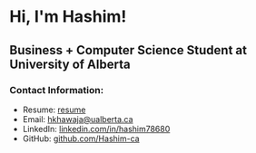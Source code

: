 # Hi, I'm Hashim!

## Business + Computer Science Student at University of Alberta

### Contact Information:
- Resume: [resume](https://drive.google.com/file/d/1fpr1dH93_nnttDHOwlbcaciJG3hNn86c/view?usp=sharing)
- Email: [hkhawaja@ualberta.ca](mailto:hkhawaja@ualberta.ca)
- LinkedIn: [linkedin.com/in/hashim78680](https://linkedin.com/in/hashim78680)
- GitHub: [github.com/Hashim-ca](https://github.com/Hashim-ca)
